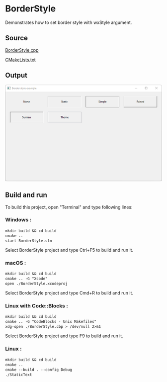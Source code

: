 # BorderStyle

Demonstrates how to set border style with wxStyle argument.

## Source

[BorderStyle.cpp](BorderStyle.cpp)

[CMakeLists.txt](CMakeLists.txt)

## Output

![output](../../../docs/Pictures/BorderStyle.png)

## Build and run

To build this project, open "Terminal" and type following lines:

### Windows :

``` shell
mkdir build && cd build
cmake .. 
start BorderStyle.sln
```

Select BorderStyle project and type Ctrl+F5 to build and run it.

### macOS :

``` shell
mkdir build && cd build
cmake .. -G "Xcode"
open ./BorderStyle.xcodeproj
```

Select BorderStyle project and type Cmd+R to build and run it.

### Linux with Code::Blocks :

``` shell
mkdir build && cd build
cmake .. -G "CodeBlocks - Unix Makefiles"
xdg-open ./BorderStyle.cbp > /dev/null 2>&1
```

Select BorderStyle project and type F9 to build and run it.

### Linux :

``` shell
mkdir build && cd build
cmake .. 
cmake --build . --config Debug
./StaticText
```
